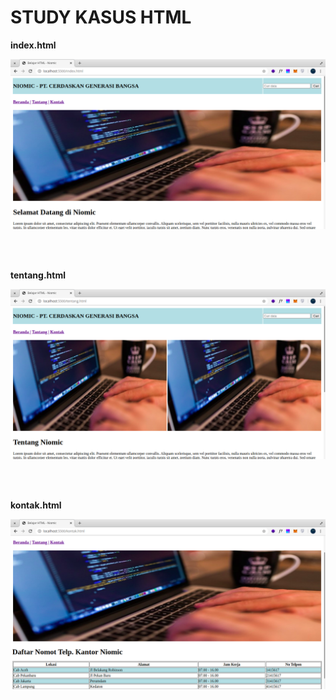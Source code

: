 # STUDY KASUS HTML

**index.html**

![index](screen/index.png)

<br><br>

**tentang.html**

![tentang](screen/tentang.png)

<br><br>

**kontak.html**

![tentang](screen/kontak.png)